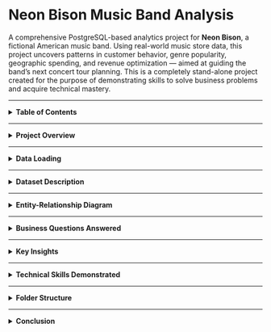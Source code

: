 # Neon Bison Music Band Analysis

A comprehensive PostgreSQL-based analytics project for **Neon Bison**, a fictional American music band. Using real-world music store data, this project uncovers patterns in customer behavior, genre popularity, geographic spending, and revenue optimization — aimed at guiding the band’s next concert tour planning. This is a completely stand-alone project created for the purpose of demonstrating skills to solve business problems and acquire technical mastery.

---

<details>
<summary><strong>Table of Contents</strong></summary>

- [Project Overview](#project-overview)  
- [Data Loading](#data-loading)  
- [Dataset Description](#dataset-description)  
- [Entity-Relationship Diagram](#entity-relationship-diagram)  
- [Business Questions Answered](#business-questions-answered)  
- [Key Insights](#key-insights)  
- [Technical Skills Demonstrated](#technical-skills-demonstrated)  
- [Folder Structure](#folder-structure)  
- [Conclusion](#conclusion)  

</details>

---

<a id="project-overview"></a>
<details>
<summary><strong>Project Overview</strong></summary>

This project simulates a business intelligence case for a band preparing to scale up its operations globally. Using SQL queries in PostgreSQL, we analyze historical digital music store data to derive insights across dimensions like customer behavior, sales geography, media preferences, genre trends, and revenue contributions by artists.

The findings can inform setlist decisions, marketing geography, pricing strategies, and tour planning. To make informed decisions, they are analyzing past music store data to uncover:

- Who their top customers are  
- Which cities or countries have the highest engagement  
- Which genres and artists are most popular  
- What revenue patterns exist across markets and media  

All queries are written in PostgreSQL.

</details>

---

<a id="data-loading"></a>
<details>
<summary><strong>Data Loading</strong></summary>

This section demonstrates how the dataset was imported and loaded to PostgreSQL database locally before our analysis. First a database was created and then we used automation for uploading the `.CSV` files using `Python` on the `Jupyter Notebook`. We used the `SQLAlchemy` library to import the functions to have the files path and do the task for us.  

You can preview the automation steps in action here:  
🎥 **[Watch the video on YouTube](https://youtu.be/SzcM7h5wIxY?si=QEMQKyq-n09Kvpln)** _(right-click or Ctrl+Click to open in a new tab)_

[![Watch the video](https://img.youtube.com/vi/SzcM7h5wIxY/0.jpg)](https://youtu.be/SzcM7h5wIxY?si=QEMQKyq-n09Kvpln)

---

Additionally, a local copy of the video is included in the repository:

<video width="100%" height="400" controls>
  <source src="validation/data_loading.mp4" type="video/mp4">
  Your browser does not support the video tag.
</video>

</details>


---

<a id="dataset-description"></a>
<details>
<summary><strong>Dataset Description</strong></summary>

The dataset resembles a digital music store with the following key tables:

| Table                   | Description                                                  |
|-------------------------|--------------------------------------------------------------|
| `customer`              | Customer info, country, contact details, and rep IDs         |
| `invoice`               | Purchase transactions, billing countries, totals             |
| `invoice_line`          | Individual line items in each invoice (track, price, qty)    |
| `track`                 | Metadata of tracks: album, genre, composer, duration         |
| `album`                 | Albums and their corresponding artists                       |
| `artist`                | Artist names                                                 |
| `genre`                 | Genres (e.g., Rock, Jazz, Pop)                               |
| `media_type`            | Format of music (MP3, AAC, etc.)                             |
| `employee`              | Store employees, reps, and hierarchy                         |
| `playlist`, `playlist_track` | Playlist metadata and track mapping               |

> Key CSV files ( Available in `data/` folder):  
> `customer.csv`, `invoice.csv`, `invoice_line.csv`, `track.csv`, `album.csv`, `artist.csv`, `genre.csv`,  
> `media_type.csv`, `employee.csv`, `playlist.csv`, `playlist_track.csv`

</details>

---

<a id="entity-relationship-diagram"></a>
<details>
<summary><strong>Entity-Relationship Diagram</strong></summary>

Below is the database schema showcasing relationships between all tables:

![Schema Diagram](schema_diagram.png)

</details>

---

<a id="business-questions-answered"></a>
<details>
<summary><strong>Business Questions Answered</strong></summary>

### Genre & Track Trends  
<details>
<summary><strong>&emsp;Genre with Highest Revenues</strong></summary>
<img src="outputs/Q1.jpg" alt="Genre with Highest Revenues">
</details>

<details>
<summary><strong>&emsp;Genre with Low Volume but High Revenue</strong></summary>
<img src="outputs/Q2.jpg" alt="Genre with Low Volume but High Revenue">
</details>

<details>
<summary><strong>&emsp;Tracks Purchased Most Number of Times</strong></summary>
<img src="outputs/Q3.jpg" alt="Tracks Purchased Most Number of Times">
</details>

<details>
<summary><strong>&emsp;Songs longer than Average Song Length</strong></summary>
<img src="outputs/Q4.jpg" alt="Songs longer than Average Song Length">
</details>

<details>
<summary><strong>&emsp;All Rock Music Listeners Data</strong></summary>
<img src="outputs/Q5.jpg" alt="All Rock Music Listeners Data">
</details>

### Artist & Album Performance  
<details>
<summary><strong>&emsp;Albums with Highest Revenue Per Track</strong></summary>
<img src="outputs/Q6.jpg" alt="Albums with Highest Revenue Per Track">
</details>

<details>
<summary><strong>&emsp;Artists With Highest Revenue</strong></summary>
<img src="outputs/Q7.jpg" alt="Artists With Highest Revenue">
</details>

<details>
<summary><strong>&emsp;Top 10 Rock artists by song numbers</strong></summary>
<img src="outputs/Q8.jpg" alt="Top 10 Rock artists by song numbers">
</details>

<details>
<summary><strong>&emsp;Artists with Most Number of Appearences in Invoices</strong></summary>
<img src="outputs/Q9.jpg" alt="Artists with Most Number of Appearences in Invoices">
</details>

<details>
<summary><strong>&emsp;Customer Spending on Each Artist</strong></summary>
<img src="outputs/Q10.jpg" alt="Customer Spending on Each Artist">
</details>

### Customer Insights & Segmentation  
<details>
<summary><strong>&emsp;Highest Spending Customer of All Time</strong></summary>
<img src="outputs/Q11.jpg" alt="Highest Spending Customers Across All Time">
</details>

<details>
<summary><strong>&emsp;Customers with Single or Multiple Purchases</strong></summary>
<img src="outputs/Q13.jpg" alt="Customers with Single or Multiple Purchases">
</details>

<details>
<summary><strong>&emsp;Top Spenders From Each Country</strong></summary>
<img src="outputs/Q14.jpg" alt="Top Spenders From Each Country">
</details>

### Geographic Market Analysis  
<details>
<summary><strong>&emsp;Country Wise Top Spenders on Music</strong></summary>
<img src="outputs/Q14.jpg" alt="Country Wise Top Spenders on Music">
</details>

<details>
<summary><strong>&emsp;Country Wise Most Popular Genre</strong></summary>
<img src="outputs/Q16.jpg" alt="Country Wise Most Popular Genre">
</details>

<details>
<summary><strong>&emsp;Country With Most Invoices</strong></summary>
<img src="outputs/Q17.jpg" alt="Country With Most Invoices">
</details>

<details>
<summary><strong>&emsp;Country Wise Average Revenue</strong></summary>
<img src="outputs/Q18.jpg" alt="Country Wise Average Revenue">
</details>

<details>
<summary><strong>&emsp;City With The Best Customers</strong></summary>
<img src="outputs/Q19.jpg" alt="City With The Best Customers">
</details>

### Financial Insights  
<details>
<summary><strong>&emsp;Top 3 Values of Invoice</strong></summary>
<img src="outputs/Q20.jpg" alt="Top 3 Values of Invoice">
</details>

### Operational Utilities  
<details>
<summary><strong>&emsp;Senior Most Employee in the band</strong></summary>
<img src="outputs/Q21.jpg" alt="Senior Most Employee in the band">
</details>

</details>



---

<a id="key-insights"></a>
<details>
<summary><strong>Key Insights</strong></summary>

- Rock dominates in most English-speaking countries; Latin is big in Brazil.  
- The USA leads in both revenue and invoice volume, followed by Canada and Brazil.  
- Luís Gonçalves is the highest-spending customer at over \$49.  
- Queen and Led Zeppelin top the charts in artist revenue.  
- Cities like São Paulo and Edmonton have high average customer spend.  
- Some albums earn significantly more per track than others, showing commercial efficiency.

</details>

---

<a id="technical-skills-demonstrated"></a>
<details>
<summary><strong>Technical Skills Demonstrated</strong></summary>

- Multi-table joins using `INNER JOIN`, `LEFT JOIN`  
- Aggregation and grouping (`GROUP BY`, `HAVING`)  
- Use of window functions (`ROW_NUMBER`, `RANK`)  
- Use of Common Table Expressions (CTEs) for modular, readable queries  
- Analytical techniques like segmentation, ranking, and trend analysis  
- Formatting outputs for clarity using rounding and sorting  

</details>

---

<a id="folder-structure"></a>
<details>
<summary><strong>Folder Structure</strong></summary>

```bash
Neon-Bison-Music-Band-Analysis/
├── data/                  # Raw CSV files
├── queries/               # SQL scripts per business question
├── validation/            # Data loading video
│   └── data_loading.mp4
├── visuals/               # Charts, plots, diagrams
├── outputs/               # Query result CSVs/Markdowns
├── schema_diagram.png     # ER diagram
└── README.md              # This file
```
</details>

---

<a id="conclusion"></a>

<details> <summary><strong>Conclusion</strong></summary>
This project showcases how relational database analysis can drive actionable music industry strategies. By analyzing purchase patterns, customer geography, genre preferences, and artist performance, bands like Neon Bison can make data-driven decisions for touring, pricing, and promotion.

</details> 
